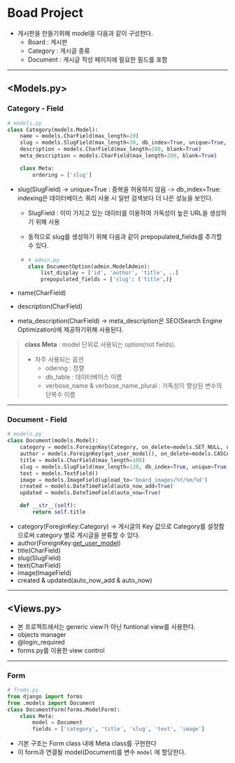 # Boad Project

- 게시판을 만들기위해 model을 다음과 같이 구성한다.
  - Board : 게시판
  - Category : 게시글 종류
  - Document : 게시글 작성 페이지에 필요한 필드를 포함

------

## <Models.py>

### Category - Field

```python
# models.py
class Category(models.Model):
    name = models.CharField(max_length=20)    
    slug = models.SlugField(max_length=30, db_index=True, unique=True, allow_unicode=True)
    description = models.CharField(max_length=200, blank=True)
    meta_description = models.CharField(max_length=200, blank=True)

    class Meta:
        ordering = ['slug']
```

- slug(SlugField)
  -> unique=True :  중복을 허용하지 않음
  -> db_index=True: indexing은 데이터베이스 쿼리 사용 시 일반 검색보다 더 나은 성능을 보인다.

  - SlugField : 이미 가지고 있는 데이터를 이용하여 가독성이 높은 URL을 생성하기 위해 사용
  - 동적으로 slug를 생성하기 위해 다음과 같이 prepopulated_fields를 추가할 수 있다.

  - ```python
    # admin.py
    class DocumentOption(admin.ModelAdmin):
        list_display = ['id', 'author', 'title', ..]
        prepopulated_fields = {'slug': ('title',)}
    ```

- name(CharField)

- description(CharField)

- meta_description(CharField)
  -> meta_description은 SEO(Search Engine Optimization)에 제공하기위해 사용된다.

> **class Meta** : model 단위로 사용되는 option(not fields). 
>
> - 자주 사용되는 옵션
>   - odering : 정렬
>   - db_table : 데이터베이스 이름
>   - verbose_name & verbose_name_plural : 가독성이 향상된 변수의 단복수 이름 

------

### Document - Field

```python
# models.py
class Document(models.Model):
    category = models.ForeignKey(Category, on_delete=models.SET_NULL, null=True, blank=True, related_name='documents')
    author = models.ForeignKey(get_user_model(), on_delete=models.CASCADE, related_name='documents')
    title = models.CharField(max_length=100)
    slug = models.SlugField(max_length=120, db_index=True, unique=True, allow_unicode=True)
    text = models.TextField()
    image = models.ImageField(upload_to='board_images/%Y/%m/%d')
    created = models.DateTimeField(auto_now_add=True)
    updated = models.DateTimeField(auto_now=True)

    def __str__(self):
        return self.title
```

- category(ForeginKey:Category)
  -> 게시글의 Key 값으로 Category를 설정함으로써 category 별로 게시글을 분류할 수 있다.
- author(ForeignKey:[get_user_model]())
- title(CharField)
- slug(SlugField)
- text(CharField)
- image(ImageField)
- created & updated(auto_now_add & auto_now)

------

## <Views.py>

- 본 프로젝트에서는 generic view가 아닌 funtional view를 사용한다.
- objects manager
- @login_required
- forms.py를 이용한 view control

------

### Form

```python
# froms.py
from django import forms
from .models import Document
class DocumentForm(forms.ModelForm):
    class Meta:
        model = Document
        fields = ['category', 'title', 'slug', 'text', 'image']
```

- 기본 구조는 Form class 내에 Meta class를 구현한다
- 이 form과 연결될 model(Document)를 변수 ```model``` 에 할당한다.